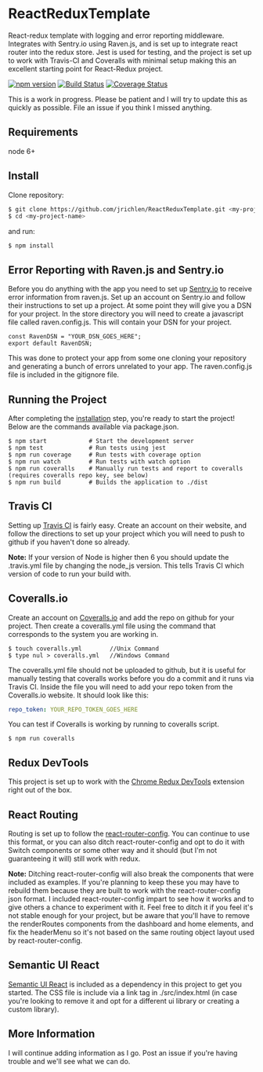# ReactReduxTemplate
React-redux template with logging and error reporting middleware. Integrates with Sentry.io using Raven.js, and is set up to integrate react router into the redux store. Jest is used for testing, and the project is set up to work with Travis-CI and Coveralls with minimal setup making this an excellent starting point for React-Redux project.

[![npm version](https://badge.fury.io/js/react-redux-semantic.png)](https://badge.fury.io/js/react-redux-semantic)
[![Build Status](https://travis-ci.org/Jrichlen/ReactReduxTemplate.svg?branch=master)](https://travis-ci.org/Jrichlen/ReactReduxTemplate)
[![Coverage Status](https://coveralls.io/repos/github/Jrichlen/ReactReduxTemplate/badge.svg?branch=master)](https://coveralls.io/github/Jrichlen/ReactReduxTemplate?branch=master)

This is a work in progress. Please be patient and I will try to update this as quickly as possible. File an issue if you think I missed anything.

## Requirements

node 6+ 

## Install

Clone repository:
```sh
$ git clone https://github.com/jrichlen/ReactReduxTemplate.git <my-project-name>
$ cd <my-project-name> 
```

and run:

```npm
$ npm install
```

## Error Reporting with Raven.js and Sentry.io
Before you do anything with the app you need to set up [Sentry.io](https://sentry.io) to receive error information from raven.js. 
Set up an account on Sentry.io and follow their instructions to set up a project. At some point they will give you a 
DSN for your project. In the store directory you will need to create a javascript file called raven.config.js. This will
contain your DSN for your project. 

```npm
const RavenDSN = "YOUR_DSN_GOES_HERE"; 
export default RavenDSN;
```

This was done to protect your app from some one cloning your repository and generating a bunch of errors unrelated to your app.
The raven.config.js file is included in the gitignore file.

## Running the Project

After completing the [installation](#installation) step, you're ready to start the project! Below are the commands 
available via package.json.

```npm
$ npm start            # Start the development server
$ npm test             # Run tests using jest
$ npm run coverage     # Run tests with coverage option
$ npm run watch        # Run tests with watch option 
$ npm run coveralls    # Manually run tests and report to coveralls (requires coveralls repo key, see below)
$ npm run build        # Builds the application to ./dist
```

## Travis CI
Setting up [Travis CI](https://travis-ci.org/) is fairly easy. Create an account on their website, and follow the directions to set up your project 
which you will need to push to github if you haven't done so already.

**Note:** If your version of Node is higher then 6 you should update the .travis.yml file by changing the node_js version. This 
tells Travis CI which version of code to run your build with.

## Coveralls.io
Create an account on [Coveralls.io](https://coveralls.io/) and add the repo on github for your project. Then create a coveralls.yml file using 
the command that corresponds to the system you are working in.

```npm
$ touch coveralls.yml        //Unix Command
$ type nul > coveralls.yml   //Windows Command
```

The coveralls.yml file should not be uploaded to github, but it is useful for manually testing that coveralls works 
before you do a commit and it runs via Travis CI. Inside the file you will need to add your repo token from the Coveralls.io website. It should look like this:

```yaml
repo_token: YOUR_REPO_TOKEN_GOES_HERE
```

You can test if Coveralls is working by running to coveralls script.

```npm
$ npm run coveralls
```

## Redux DevTools
This project is set up to work with the [Chrome Redux DevTools](https://chrome.google.com/webstore/detail/redux-devtools/lmhkpmbekcpmknklioeibfkpmmfibljd?hl=en) 
extension right out of the box.

## React Routing
Routing is set up to follow the [react-router-config](https://github.com/ReactTraining/react-router/tree/master/packages/react-router-config). 
You can continue to use this format, or you can also ditch react-router-config and opt to do it with Switch components or some other way and 
it should (but I'm not guaranteeing it will) still work with redux.

**Note:** Ditching react-router-config will also break the components that were included as examples. If you're 
planning to keep these you may have to rebuild them because they are built to work with the react-router-config json format. I included
react-router-config impart to see how it works and to give others a chance to experiment with it. Feel free to ditch it if you 
feel it's not stable enough for your project, but be aware that you'll have to remove the renderRoutes components from the dashboard and home elements, 
and fix the headerMenu so it's not based on the same routing object layout used by react-router-config.

## Semantic UI React
[Semantic UI React](https://react.semantic-ui.com) is included as a dependency in this project to get you started. The CSS file is include via a link tag in ./src/index.html 
(in case you're looking to remove it and opt for a different ui library or creating a custom library). 

## More Information
I will continue adding information as I go. Post an issue if you're having trouble and we'll see what we can do.